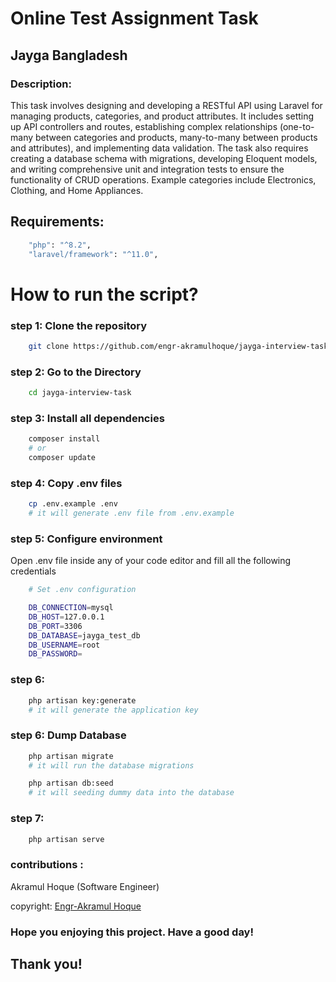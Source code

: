 # Online Test Assignment Task
## Jayga Bangladesh


### Description:

<p>This task involves designing and developing a RESTful API using Laravel for managing products, categories, and product attributes. It includes setting up API controllers and routes, establishing complex relationships (one-to-many between categories and products, many-to-many between products and attributes), and implementing data validation. The task also requires creating a database schema with migrations, developing Eloquent models, and writing comprehensive unit and integration tests to ensure the functionality of CRUD operations. Example categories include Electronics, Clothing, and Home Appliances.</p>

## Requirements:

```bash
    "php": "^8.2",
    "laravel/framework": "^11.0",
```

# How to run the script?

### step 1: Clone the repository

```bash
    git clone https://github.com/engr-akramulhoque/jayga-interview-task.git
```

### step 2: Go to the Directory

```bash
    cd jayga-interview-task
```

### step 3: Install all dependencies

```bash
    composer install
    # or
    composer update
```

### step 4: Copy .env files

```bash
    cp .env.example .env
    # it will generate .env file from .env.example
```

### step 5: Configure environment

<p>Open .env file inside any of your code editor and fill all the following credentials</p>

```bash
    # Set .env configuration

    DB_CONNECTION=mysql
    DB_HOST=127.0.0.1
    DB_PORT=3306
    DB_DATABASE=jayga_test_db
    DB_USERNAME=root
    DB_PASSWORD=
```

### step 6:

```bash
    php artisan key:generate
    # it will generate the application key
```

### step 6: Dump Database

```bash
    php artisan migrate
    # it will run the database migrations

    php artisan db:seed
    # it will seeding dummy data into the database
```

### step 7:

```bash
    php artisan serve
```

### contributions :

<p>
    Akramul Hoque (Software Engineer)<br>
</p>

<span>copyright: <a href="https://github.com/engr-akramulhoque">Engr-Akramul Hoque</a></span>

### Hope you enjoying this project. Have a good day!

## Thank you!
